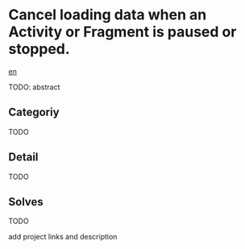 # Cancel loading data when an Activity or Fragment is paused or stopped.

[en](README_ja.md)

TODO: abstract

## Categoriy

TODO

## Detail

TODO


## Solves

TODO

add project links and description